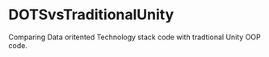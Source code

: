 # DOTSvsTraditionalUnity
 Comparing Data oritented Technology stack code with tradtional Unity OOP code.
